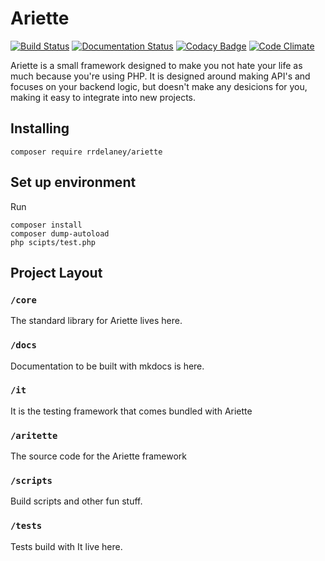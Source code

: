 # Ariette
[![Build Status](https://travis-ci.org/rrdelaney/ariette.svg?branch=master)](https://travis-ci.org/rrdelaney/ariette)
[![Documentation Status](https://readthedocs.org/projects/ariette/badge/?version=latest)](https://readthedocs.org/projects/ariette/?badge=latest)
[![Codacy Badge](https://www.codacy.com/project/badge/4030bdab7e4941c09969d4284e8a761a)](https://www.codacy.com/app/rrdelaney/ariette)
[![Code Climate](https://codeclimate.com/github/rrdelaney/ariette/badges/gpa.svg)](https://codeclimate.com/github/rrdelaney/ariette)

Ariette is a small framework designed to make you not hate your life as much because
you're using PHP. It is designed around making API's and focuses on your backend logic, 
but doesn't make any desicions for you, making it easy to integrate into new projects.

## Installing
```
composer require rrdelaney/ariette
```

## Set up environment

Run

```
composer install
composer dump-autoload
php scipts/test.php
```

## Project Layout

### `/core`
The standard library for Ariette lives here.

### `/docs`
Documentation to be built with mkdocs is here.

### `/it`
It is the testing framework that comes bundled with Ariette

### `/aritette`
The source code for the Ariette framework

### `/scripts`
Build scripts and other fun stuff.

### `/tests`
Tests build with It live here.
